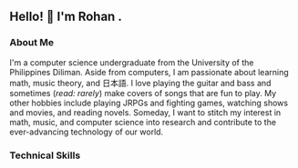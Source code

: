 ## Hello! 👋 I'm **Rohan** .
### About Me
I'm a computer science undergraduate from the University of the Philippines Diliman. Aside from computers, I am passionate about learning math, music theory, and 日本語. I love playing the guitar and bass and sometimes (*read: rarely*) make covers of songs that are fun to play. 
My other hobbies include playing JRPGs and fighting games, watching shows and movies, and reading novels. Someday, I want to stitch my interest in math, music, and computer science into research and contribute to the ever-advancing technology of our world.

### Technical Skills

<!--
**rbsolas/rbsolas** is a ✨ _special_ ✨ repository because its `README.md` (this file) appears on your GitHub profile.

Here are some ideas to get you started:

- 🔭 I’m currently working on ...
- 🌱 I’m currently learning ...
- 👯 I’m looking to collaborate on ...
- 🤔 I’m looking for help with ...
- 💬 Ask me about ...
- 📫 How to reach me: ...
- 😄 Pronouns: ...
- ⚡ Fun fact: ...
-->
